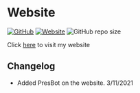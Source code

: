 # Website

[![GitHub](https://img.shields.io/github/license/preston4896/preston4896.github.io?color=blue&style=flat-square)](https://github.com/preston4896/preston4896.github.io/blob/master/LICENSE)
[![Website](https://img.shields.io/website?down_color=red&down_message=offline&style=flat-square&up_color=brightgreen&up_message=online&url=https%3A%2F%2Fprestonong.com)](https://prestonong.com/)
![GitHub repo size](https://img.shields.io/github/repo-size/preston4896/preston4896.github.io?color=yellow&style=flat-square)

Click [here](https://prestonong.com) to visit my website


## Changelog
- Added PresBot on the website. 3/11/2021